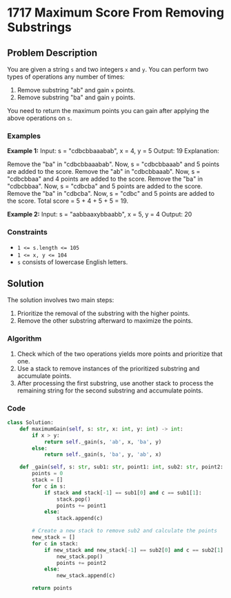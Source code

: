 # 1717 Maximum Score From Removing Substrings

## Problem Description

You are given a string `s` and two integers `x` and `y`. You can perform two types of operations any number of times:

1. Remove substring "ab" and gain `x` points.
2. Remove substring "ba" and gain `y` points.

You need to return the maximum points you can gain after applying the above operations on `s`.

### Examples

**Example 1:**
Input: s = "cdbcbbaaabab", x = 4, y = 5
Output: 19
Explanation:

Remove the "ba" in "cdbcbbaaabab". Now, s = "cdbcbbaaab" and 5 points are added to the score.
Remove the "ab" in "cdbcbbaaab". Now, s = "cdbcbbaa" and 4 points are added to the score.
Remove the "ba" in "cdbcbbaa". Now, s = "cdbcba" and 5 points are added to the score.
Remove the "ba" in "cdbcba". Now, s = "cdbc" and 5 points are added to the score.
Total score = 5 + 4 + 5 + 5 = 19.


**Example 2:**
Input: s = "aabbaaxybbaabb", x = 5, y = 4
Output: 20


### Constraints

- `1 <= s.length <= 105`
- `1 <= x, y <= 104`
- `s` consists of lowercase English letters.

## Solution

The solution involves two main steps:

1. Prioritize the removal of the substring with the higher points.
2. Remove the other substring afterward to maximize the points.

### Algorithm

1. Check which of the two operations yields more points and prioritize that one.
2. Use a stack to remove instances of the prioritized substring and accumulate points.
3. After processing the first substring, use another stack to process the remaining string for the second substring and accumulate points.

### Code

```python
class Solution:
    def maximumGain(self, s: str, x: int, y: int) -> int:
        if x > y:
            return self._gain(s, 'ab', x, 'ba', y)
        else:
            return self._gain(s, 'ba', y, 'ab', x)

    def _gain(self, s: str, sub1: str, point1: int, sub2: str, point2: int) -> int:
        points = 0
        stack = []
        for c in s:
            if stack and stack[-1] == sub1[0] and c == sub1[1]:
                stack.pop()
                points += point1
            else:
                stack.append(c)

        # Create a new stack to remove sub2 and calculate the points
        new_stack = []
        for c in stack:
            if new_stack and new_stack[-1] == sub2[0] and c == sub2[1]:
                new_stack.pop()
                points += point2
            else:
                new_stack.append(c)

        return points
```
